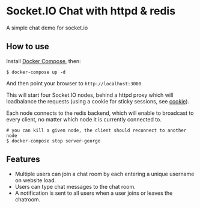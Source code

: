 # Socket.IO Chat with httpd & redis

A simple chat demo for socket.io

## How to use

Install [Docker Compose](https://docs.docker.com/compose/install/), then:

```
$ docker-compose up -d
```

And then point your browser to `http://localhost:3000`.

This will start four Socket.IO nodes, behind a httpd proxy which will loadbalance the requests (using a cookie for sticky sessions, see [cookie](http://httpd.apache.org/docs/2.4/fr/mod/mod_proxy_balancer.html)).

Each node connects to the redis backend, which will enable to broadcast to every client, no matter which node it is currently connected to.

```
# you can kill a given node, the client should reconnect to another node
$ docker-compose stop server-george
```

## Features

- Multiple users can join a chat room by each entering a unique username
  on website load.
- Users can type chat messages to the chat room.
- A notification is sent to all users when a user joins or leaves
  the chatroom.
